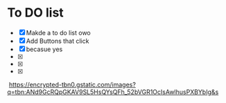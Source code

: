 # To DO list
- [X] Makde a to do list owo
- [X] Add Buttons that click 
- [X] becasue yes
- [X]
- [X]
- [X]
<img> https://encrypted-tbn0.gstatic.com/images?q=tbn:ANd9GcRQpGKAV9SL5HsQYsQFh_52bVGR1OcIsAwlhusPXBYbIg&s </img>